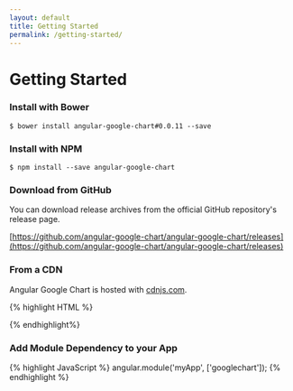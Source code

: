 ```yaml
---
layout: default
title: Getting Started
permalink: /getting-started/
---
```


# Getting Started

### Install with Bower

```
$ bower install angular-google-chart#0.0.11 --save
```

### Install with NPM

```
$ npm install --save angular-google-chart
```

### Download from GitHub

You can download release archives from the official GitHub repository's release page.

[https://github.com/angular-google-chart/angular-google-chart/releases](https://github.com/angular-google-chart/angular-google-chart/releases)

### From a CDN

Angular Google Chart is hosted with [cdnjs.com](https://cdnjs.com/libraries/angular-google-chart).

{% highlight HTML %}
<!-- unminified for development -->
<script src="https://cdnjs.cloudflare.com/ajax/libs/angular-google-chart/0.0.11/ng-google-chart.js" type="text/javascript"></script>

<!-- minified for production -->
<script src="https://cdnjs.cloudflare.com/ajax/libs/angular-google-chart/0.0.11/ng-google-chart.min.js" type="text/javascript"></script>
{% endhighlight%}

### Add Module Dependency to your App

{% highlight JavaScript %}
angular.module('myApp', ['googlechart']);
{% endhighlight %}